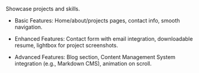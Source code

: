 Showcase projects and skills.

- Basic Features: Home/about/projects pages, contact info, smooth navigation.

- Enhanced Features: Contact form with email integration, downloadable resume, lightbox for project screenshots.

- Advanced Features: Blog section, Content Management System integration (e.g., Markdown CMS), animation on scroll.
